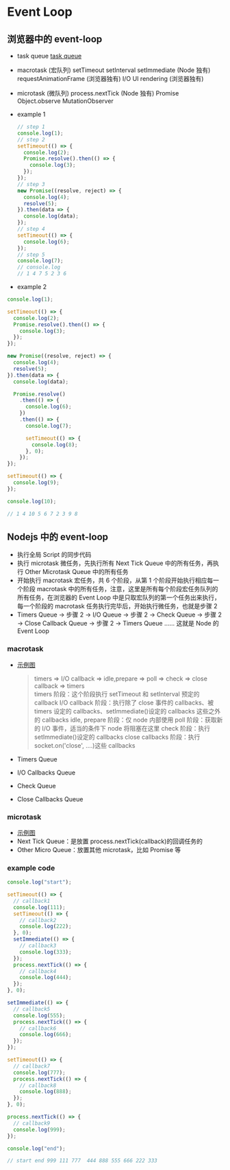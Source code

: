 # Event Loop

## 浏览器中的 event-loop

- task queue
  [task queue]('../../assets/images/event-loop/event-loop.jpg')

- macrotask (宏队列)
  setTimeout
  setInterval
  setImmediate (Node 独有)
  requestAnimationFrame (浏览器独有)
  I/O
  UI rendering (浏览器独有)
- microtask (微队列)
  process.nextTick (Node 独有)
  Promise
  Object.observe
  MutationObserver

- example 1

  ```js
  // step 1
  console.log(1);
  // step 2
  setTimeout(() => {
    console.log(2);
    Promise.resolve().then(() => {
      console.log(3);
    });
  });
  // step 3
  new Promise((resolve, reject) => {
    console.log(4);
    resolve(5);
  }).then(data => {
    console.log(data);
  });
  // step 4
  setTimeout(() => {
    console.log(6);
  });
  // step 5
  console.log(7);
  // console.log
  // 1 4 7 5 2 3 6
  ```

- example 2

```js
console.log(1);

setTimeout(() => {
  console.log(2);
  Promise.resolve().then(() => {
    console.log(3);
  });
});

new Promise((resolve, reject) => {
  console.log(4);
  resolve(5);
}).then(data => {
  console.log(data);

  Promise.resolve()
    .then(() => {
      console.log(6);
    })
    .then(() => {
      console.log(7);

      setTimeout(() => {
        console.log(8);
      }, 0);
    });
});

setTimeout(() => {
  console.log(9);
});

console.log(10);

// 1 4 10 5 6 7 2 3 9 8
```

## Nodejs 中的 event-loop

- 执行全局 Script 的同步代码
- 执行 microtask 微任务，先执行所有 Next Tick Queue 中的所有任务，再执行 Other Microtask Queue 中的所有任务
- 开始执行 macrotask 宏任务，共 6 个阶段，从第 1 个阶段开始执行相应每一个阶段 macrotask 中的所有任务，注意，这里是所有每个阶段宏任务队列的所有任务，在浏览器的 Event Loop 中是只取宏队列的第一个任务出来执行，每一个阶段的 macrotask 任务执行完毕后，开始执行微任务，也就是步骤 2
- Timers Queue -> 步骤 2 -> I/O Queue -> 步骤 2 -> Check Queue -> 步骤 2 -> Close Callback Queue -> 步骤 2 -> Timers Queue ......
  这就是 Node 的 Event Loop

### macrotask

- [示例图]('../../assets/images/event-loop/macrotask-node.jpg')

  > timers => I/O callback => idle,prepare => poll => check => close callback => timers  
  > timers 阶段：这个阶段执行 setTimeout 和 setInterval 预定的 callback
  > I/O callback 阶段：执行除了 close 事件的 callbacks、被 timers 设定的 callbacks、setImmediate()设定的 callbacks 这些之外的 callbacks
  > idle, prepare 阶段：仅 node 内部使用
  > poll 阶段：获取新的 I/O 事件，适当的条件下 node 将阻塞在这里
  > check 阶段：执行 setImmediate()设定的 callbacks
  > close callbacks 阶段：执行 socket.on('close', ....)这些 callbacks

- Timers Queue
- I/O Callbacks Queue
- Check Queue
- Close Callbacks Queue

### microtask

- [示例图]('../../assets/images/event-loop/microtask-node.jpg')
- Next Tick Queue：是放置 process.nextTick(callback)的回调任务的
- Other Micro Queue：放置其他 microtask，比如 Promise 等

### example code

```js
console.log("start");

setTimeout(() => {
  // callback1
  console.log(111);
  setTimeout(() => {
    // callback2
    console.log(222);
  }, 0);
  setImmediate(() => {
    // callback3
    console.log(333);
  });
  process.nextTick(() => {
    // callback4
    console.log(444);
  });
}, 0);

setImmediate(() => {
  // callback5
  console.log(555);
  process.nextTick(() => {
    // callback6
    console.log(666);
  });
});

setTimeout(() => {
  // callback7
  console.log(777);
  process.nextTick(() => {
    // callback8
    console.log(888);
  });
}, 0);

process.nextTick(() => {
  // callback9
  console.log(999);
});

console.log("end");

// start end 999 111 777  444 888 555 666 222 333
```
